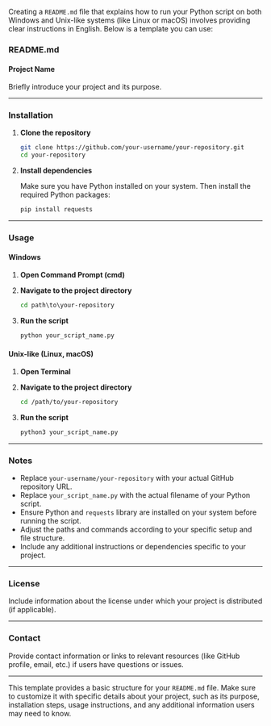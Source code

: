 Creating a `README.md` file that explains how to run your Python script on both Windows and Unix-like systems (like Linux or macOS) involves providing clear instructions in English. Below is a template you can use:

### README.md

#### Project Name

Briefly introduce your project and its purpose.

---

### Installation

1. **Clone the repository**
   ```bash
   git clone https://github.com/your-username/your-repository.git
   cd your-repository
   ```

2. **Install dependencies**

   Make sure you have Python installed on your system. Then install the required Python packages:
   ```bash
   pip install requests
   ```

---

### Usage

#### Windows

1. **Open Command Prompt (cmd)**

2. **Navigate to the project directory**

   ```cmd
   cd path\to\your-repository
   ```

3. **Run the script**

   ```cmd
   python your_script_name.py
   ```

#### Unix-like (Linux, macOS)

1. **Open Terminal**

2. **Navigate to the project directory**

   ```bash
   cd /path/to/your-repository
   ```

3. **Run the script**

   ```bash
   python3 your_script_name.py
   ```

---

### Notes

- Replace `your-username/your-repository` with your actual GitHub repository URL.
- Replace `your_script_name.py` with the actual filename of your Python script.
- Ensure Python and `requests` library are installed on your system before running the script.
- Adjust the paths and commands according to your specific setup and file structure.
- Include any additional instructions or dependencies specific to your project.

---

### License

Include information about the license under which your project is distributed (if applicable).

---

### Contact

Provide contact information or links to relevant resources (like GitHub profile, email, etc.) if users have questions or issues.

---

This template provides a basic structure for your `README.md` file. Make sure to customize it with specific details about your project, such as its purpose, installation steps, usage instructions, and any additional information users may need to know.
